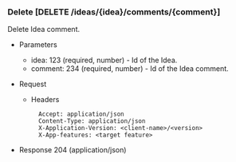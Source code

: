 ### Delete [DELETE /ideas/{idea}/comments/{comment}]

Delete Idea comment.

+ Parameters
    + idea: 123 (required, number) - Id of the Idea.
    + comment: 234 (required, number) - Id of the Idea comment.

+ Request
    + Headers

            Accept: application/json
            Content-Type: application/json
            X-Application-Version: <client-name>/<version>
            X-App-features: <target feature>

+ Response 204 (application/json)

<!-- include(../../error_responses.md) -->
